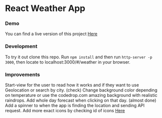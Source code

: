 # React Weather App

### Demo
You can find a live version of this project [Here](http://elixir7.github.io/react-exercise-weatherAPI/public/#/)

### Development
To try it out clone this repo. Run `npm install` and then run `http-server -p 3000`, then locate to localhost:3000/#/weather in your browser.

### Improvements
Start-view for the user to read how it works and if they want to use Geolocation or search by city. (check)
Change background color depending on temperature or use the codedrop.com amazing background with realistic raindrops.
Add whole day forecast when clicking on that day. (almost done)
Add a spinner to when the app is finding the location and sending API request.
Add more exact icons by checking id of icons [Here](http://openweathermap.org/weather-conditions)
